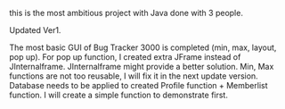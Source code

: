 this is the most ambitious project with Java done with 3 people.

Updated Ver1.

The most basic GUI of Bug Tracker 3000 is completed (min, max, layout, pop up). For pop up function, I created extra JFrame instead of JInternalframe. JInternalframe might provide a better solution.
Min, Max functions are not too reusable, I will fix it in the next update version.
Database needs to be applied to created Profile function + Memberlist function. I will create a simple function to demonstrate first.